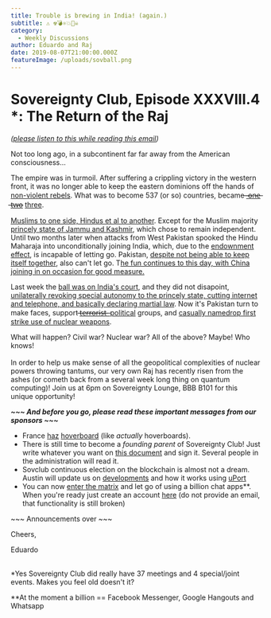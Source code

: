 ```yaml
---
title: Trouble is brewing in India! (again.)
subtitle: ⚠️ ☢💣⚛️💥🤯☠
category:
  - Weekly Discussions
author: Eduardo and Raj
date: 2019-08-07T21:00:00.000Z
featureImage: /uploads/sovball.png
---
```

# Sovereignty Club, Episode XXXVIII.4 *: The Return of the Raj

*([please listen to this while reading this email](https://www.youtube.com/watch?v=_D0ZQPqeJkk))*

Not too long ago, in a subcontinent far far away from the American consciousness...

The empire was in turmoil. After suffering a crippling victory in the western front, it was no longer able to keep the eastern dominions off the hands of [non-violent rebels](https://theconversation.com/the-forgotten-violence-that-helped-india-break-free-from-colonial-rule-57904). What was to become 537 (or so) countries, became [̶ ̶o̶n̶e̶ ̶t̶w̶o̶](https://en.wikipedia.org/wiki/Partition_of_India) [three](https://en.wikipedia.org/wiki/Bangladesh_Liberation_War).

[Muslims to one side, Hindus et al to another](https://en.wikipedia.org/wiki/Two-nation_theory). Except for the Muslim majority [princely state of Jammu and Kashmir](https://en.wikipedia.org/wiki/Jammu_and_Kashmir_(princely_state)), which chose to remain independent. Until two months later when attacks from West Pakistan spooked the Hindu Maharaja into unconditionally joining India, which, due to the [endownment effect](https://en.wikipedia.org/wiki/Endowment_effect), is incapable of letting go. Pakistan, [despite not being able to keep itself together](http://content.time.com/time/photogallery/0,29307,1844754,00.html), also can't let go. T[he fun continues to this day, with China joining in on occasion for good measure.](https://www.newsweek.com/china-pakistan-warn-india-border-1452896)

Last week the [ball was on India's court](https://en.wikipedia.org/wiki/Indo-Pakistani_wars_and_conflicts), and they did not disapoint, [unilaterally revoking special autonomy to the princely state, cutting internet and telephone, and basically declaring martial law](https://www.nytimes.com/2019/08/05/world/asia/india-pakistan-kashmir-jammu.html). Now it's Pakistan turn to make faces, support [̶t̶e̶r̶r̶o̶r̶i̶s̶t̶ ̶ political](https://intpolicydigest.org/2019/03/02/on-pakistan-s-role-in-encouraging-terrorism/) groups, and [casually namedrop first strike use of nuclear weapons](https://www.belfercenter.org/sites/default/files/legacy/files/Pakistans_Nuclear_Posture_policy_brief.pdf).

What will happen? Civil war? Nuclear war? All of the above? Maybe! Who knows!\
\
In order to help us make sense of all the geopolitical complexities of nuclear powers throwing tantums, our very own Raj has recently risen from the ashes (or cometh back from a several week long thing on quantum computing)! Join us at 6pm on Sovereignty Lounge, BBB B101 for this unique opportunity!

***\~\~\~ And before you go, please read these important messages from our sponsors \~\~\~***

* France [haz](https://intpolicydigest.org/2019/03/02/on-pakistan-s-role-in-encouraging-terrorism/) [hoverboard](https://www.youtube.com/watch?v=jgE9gI7lEZU) (like *actually* hoverboards).
* There is still time to become a *founding parent* of Sovereignty Club! Just write whatever you want on [this document](https://docs.google.com/document/d/1_2KZgRUbrxrfKcA5IiHkxdEK2Oe729vmSVcqMzSMovs/edit?usp=sharing) and sign it. Several people in the administration will read it.
* Sovclub continuous election on the blockchain is almost not a dream. Austin will update us on [developments](https://github.com/yaliu14/election-uport) and how it works using [uPort](https://www.uport.me/)
* You can now [enter the matrix](https://caltech.party/) and let go of using a billion chat apps\*\*. When you're ready just create an account [here](https://riot.caltech.party/#/welcome) (do not provide an email, that functionality is still broken)

\~\~\~ Announcements over \~\~\~

Cheers,

Eduardo

\
*Yes Sovereignty Club did really have 37 meetings and 4 special/joint events. Makes you feel old doesn't it?

\*\*At the moment a billion == Facebook Messenger, Google Hangouts and Whatsapp